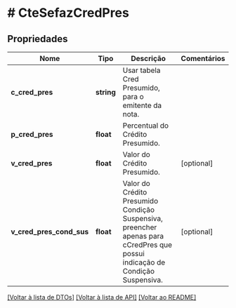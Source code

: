 # # CteSefazCredPres

## Propriedades

Nome | Tipo | Descrição | Comentários
------------ | ------------- | ------------- | -------------
**c_cred_pres** | **string** | Usar tabela Cred Presumido, para o emitente da nota. |
**p_cred_pres** | **float** | Percentual do Crédito Presumido. |
**v_cred_pres** | **float** | Valor do Crédito Presumido. | [optional]
**v_cred_pres_cond_sus** | **float** | Valor do Crédito Presumido Condição Suspensiva, preencher apenas para cCredPres que possui indicação de Condição Suspensiva. | [optional]

[[Voltar à lista de DTOs]](../../README.md#models) [[Voltar à lista de API]](../../README.md#endpoints) [[Voltar ao README]](../../README.md)
